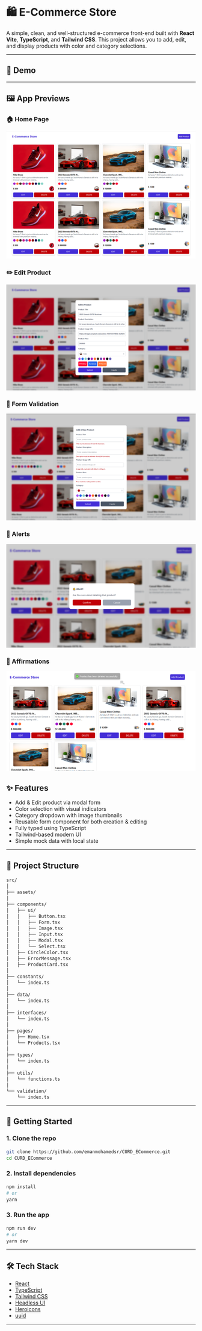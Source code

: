 # 🛍️ E-Commerce Store

A simple, clean, and well-structured e-commerce front-end built with **React Vite**, **TypeScript**, and **Tailwind CSS**. This project allows you to add, edit, and display products with color and category selections.

---

## 📸 Demo

---

## 🖼️ App Previews

### 🏠 Home Page

![Home Preview](./src/assets/HomePreview.png)

### ✏️ Edit Product

![Edit Product Preview](./src/assets/EditProductPreview.png)

### 🧾 Form Validation

![Form Validation Preview](./src/assets/FromValidationPreview.png)

### 🧾 Alerts

![Deleting Alert Preview](./src/assets/DeletingAlert.png)

### 🧾 Affirmations

![Affirmations Preview](./src/assets/Affirmations.png)

## ✨ Features

- Add & Edit product via modal form
- Color selection with visual indicators
- Category dropdown with image thumbnails
- Reusable form component for both creation & editing
- Fully typed using TypeScript
- Tailwind-based modern UI
- Simple mock data with local state

---

## 🧩 Project Structure

```
src/
│
├── assets/
│
├── components/
│   ├── ui/
│   │   ├── Button.tsx
│   │   ├── Form.tsx
│   │   ├── Image.tsx
│   │   ├── Input.tsx
│   │   ├── Modal.tsx
│   │   └── Select.tsx
│   ├── CircleColor.tsx
|   ├── ErrorMessage.tsx
│   ├── ProductCard.tsx
│
├── constants/
│   └── index.ts
│
├── data/
│   └── index.ts
│
├── interfaces/
│   └── index.ts
│
├── pages/
│   ├── Home.tsx
│   └── Products.tsx
│
├── types/
│   └── index.ts
│
├── utils/
│   └── functions.ts
│
└── validation/
    └── index.ts
```

---

## 🚀 Getting Started

### 1. Clone the repo

```bash
git clone https://github.com/emanmohamedsr/CURD_ECommerce.git
cd CURD_ECommerce
```

### 2. Install dependencies

```bash
npm install
# or
yarn
```

### 3. Run the app

```bash
npm run dev
# or
yarn dev
```

---

## 🛠️ Tech Stack

- [React](https://reactjs.org)
- [TypeScript](https://www.typescriptlang.org)
- [Tailwind CSS](https://tailwindcss.com)
- [Headless UI](https://headlessui.com)
- [Heroicons](https://heroicons.com)
- [uuid](https://www.npmjs.com/package/uuid)

---
